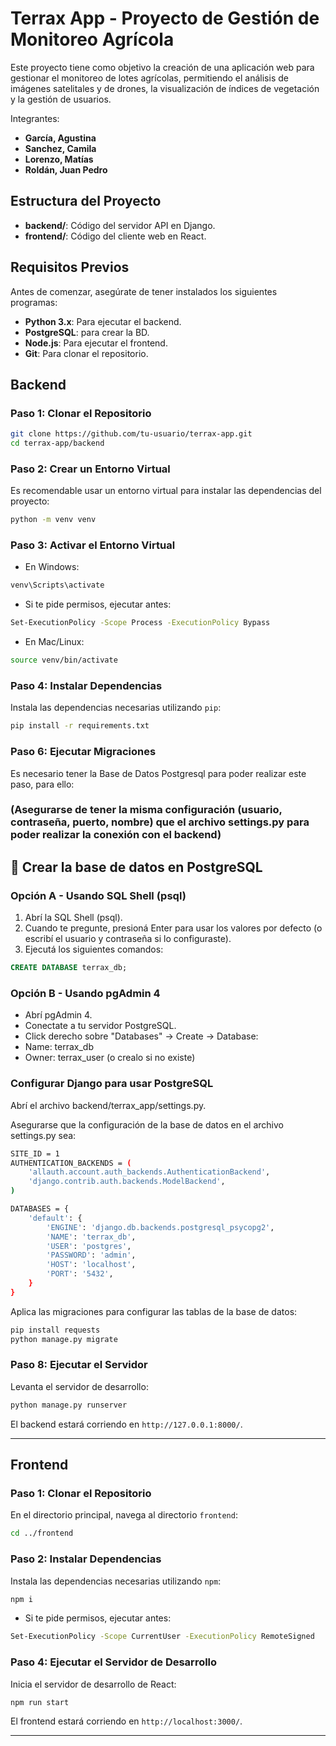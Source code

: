 
# Terrax App - Proyecto de Gestión de Monitoreo Agrícola

Este proyecto tiene como objetivo la creación de una aplicación web para gestionar el monitoreo de lotes agrícolas, permitiendo el análisis de imágenes satelitales y de drones, la visualización de índices de vegetación y la gestión de usuarios.

Integrantes:
- **García, Agustina**
- **Sanchez, Camila**
- **Lorenzo, Matías**
- **Roldán, Juan Pedro**

## Estructura del Proyecto

- **backend/**: Código del servidor API en Django.
- **frontend/**: Código del cliente web en React.

## Requisitos Previos

Antes de comenzar, asegúrate de tener instalados los siguientes programas:

- **Python 3.x**: Para ejecutar el backend.
- **PostgreSQL**: para crear la BD.
- **Node.js**: Para ejecutar el frontend.
- **Git**: Para clonar el repositorio.

## Backend

### Paso 1: Clonar el Repositorio

```bash
git clone https://github.com/tu-usuario/terrax-app.git
cd terrax-app/backend
```

### Paso 2: Crear un Entorno Virtual

Es recomendable usar un entorno virtual para instalar las dependencias del proyecto:

```bash
python -m venv venv
```

### Paso 3: Activar el Entorno Virtual

- En Windows:

```bash
venv\Scripts\activate
```
- Si te pide permisos, ejecutar antes:
  
```bash
Set-ExecutionPolicy -Scope Process -ExecutionPolicy Bypass
```

- En Mac/Linux:

```bash
source venv/bin/activate
```

### Paso 4: Instalar Dependencias

Instala las dependencias necesarias utilizando `pip`:

```bash
pip install -r requirements.txt
```

### Paso 6: Ejecutar Migraciones

Es necesario tener la Base de Datos Postgresql para poder realizar este paso, para ello:

### (Asegurarse de tener la misma configuración (usuario, contraseña, puerto, nombre) que el archivo settings.py para poder realizar la conexión con el backend)

## 🐘 Crear la base de datos en PostgreSQL

### Opción A - Usando SQL Shell (psql)

1. Abrí la SQL Shell (psql).
2. Cuando te pregunte, presioná Enter para usar los valores por defecto (o escribí el usuario y contraseña si lo configuraste).
3. Ejecutá los siguientes comandos:

```sql
CREATE DATABASE terrax_db;
```

### Opción B - Usando pgAdmin 4

- Abrí pgAdmin 4.
- Conectate a tu servidor PostgreSQL.
- Click derecho sobre "Databases" → Create → Database:
- Name: terrax_db
- Owner: terrax_user (o crealo si no existe)

### Configurar Django para usar PostgreSQL
Abrí el archivo backend/terrax_app/settings.py.

Asegurarse que la configuración de la base de datos en el archivo settings.py sea:

```bash
SITE_ID = 1
AUTHENTICATION_BACKENDS = (
    'allauth.account.auth_backends.AuthenticationBackend',  
    'django.contrib.auth.backends.ModelBackend',
)

DATABASES = {
    'default': {
        'ENGINE': 'django.db.backends.postgresql_psycopg2',
        'NAME': 'terrax_db',
        'USER': 'postgres',
        'PASSWORD': 'admin',
        'HOST': 'localhost',
        'PORT': '5432',
    }
}
```

Aplica las migraciones para configurar las tablas de la base de datos:

```bash
pip install requests
python manage.py migrate
```

### Paso 8: Ejecutar el Servidor

Levanta el servidor de desarrollo:

```bash
python manage.py runserver
```

El backend estará corriendo en `http://127.0.0.1:8000/`.


---

## Frontend

### Paso 1: Clonar el Repositorio

En el directorio principal, navega al directorio `frontend`:

```bash
cd ../frontend
```

### Paso 2: Instalar Dependencias

Instala las dependencias necesarias utilizando `npm`:

```bash
npm i
```

- Si te pide permisos, ejecutar antes:
  
```bash
Set-ExecutionPolicy -Scope CurrentUser -ExecutionPolicy RemoteSigned
```

### Paso 4: Ejecutar el Servidor de Desarrollo

Inicia el servidor de desarrollo de React:

```bash
npm run start
```

El frontend estará corriendo en `http://localhost:3000/`.

---

